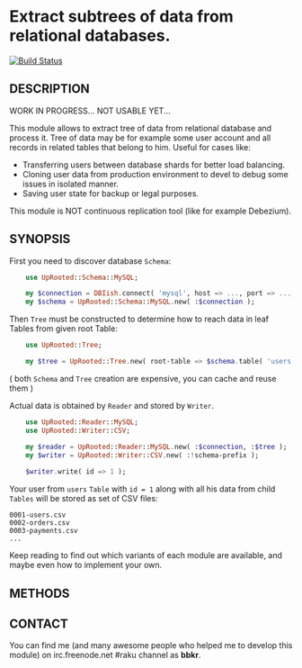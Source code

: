 # Extract subtrees of data from relational databases.

[![Build Status](https://travis-ci.org/bbkr/UpRooted.svg?branch=master)](https://travis-ci.org/bbkr/UpRooted)

## DESCRIPTION

WORK IN PROGRESS...
NOT USABLE YET...

This module allows to extract tree of data from relational database and process it.
Tree of data may be for example some user account and all records in related tables that belong to him.
Useful for cases like:

* Transferring users between database shards for better load balancing.
* Cloning user data from production environment to devel to debug some issues in isolated manner.
* Saving user state for backup or legal purposes.

This module is NOT continuous replication tool (like for example Debezium).

## SYNOPSIS

First you need to discover database `Schema`:

```raku
    use UpRooted::Schema::MySQL;

    my $connection = DBIish.connect( 'mysql', host => ..., port => ..., ... );
    my $schema = UpRooted::Schema::MySQL.new( :$connection );
```

Then `Tree` must be constructed to determine how to reach data in leaf Tables from given root Table:

```raku
    use UpRooted::Tree;

    my $tree = UpRooted::Tree.new( root-table => $schema.table( 'users' ) );
```
( both `Schema` and `Tree` creation are expensive, you can cache and reuse them )

Actual data is obtained by `Reader` and stored by `Writer`.

```raku
    use UpRooted::Reader::MySQL;
    use UpRooted::Writer::CSV;

    my $reader = UpRooted::Reader::MySQL.new( :$connection, :$tree );
    my $writer = UpRooted::Writer::CSV.new( :!schema-prefix );
    
    $writer.write( id => 1 );
```

Your user from `users` `Table` with `id = 1` along with all his data from child `Tables` will be stored as set of CSV files:

```
0001-users.csv
0002-orders.csv
0003-payments.csv
...
```

Keep reading to find out which variants of each module are available, and maybe even how to implement your own.


## METHODS

## CONTACT

You can find me (and many awesome people who helped me to develop this module)
on irc.freenode.net #raku channel as **bbkr**.
